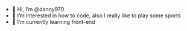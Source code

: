 - 👋 Hi, I’m @danny970
- 👀 I’m interested in how to code, also I really like to play some sports
- 🌱 I’m currently learning front-end

<!---
danny970/danny970 is a ✨ special ✨ repository because its `README.md` (this file) appears on your GitHub profile.
You can click the Preview link to take a look at your changes.
--->
